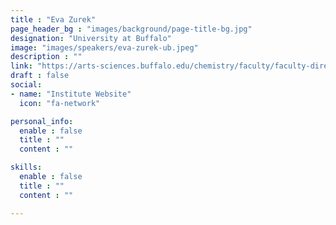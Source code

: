 ```yaml
---
title : "Eva Zurek"
page_header_bg : "images/background/page-title-bg.jpg"
designation: "University at Buffalo"
image: "images/speakers/eva-zurek-ub.jpeg"
description : ""
link: "https://arts-sciences.buffalo.edu/chemistry/faculty/faculty-directory/zurek.html"
draft : false
social:
- name: "Institute Website"
  icon: "fa-network"

personal_info:
  enable : false
  title : ""
  content : ""

skills:
  enable : false
  title : ""
  content : ""

---
```

